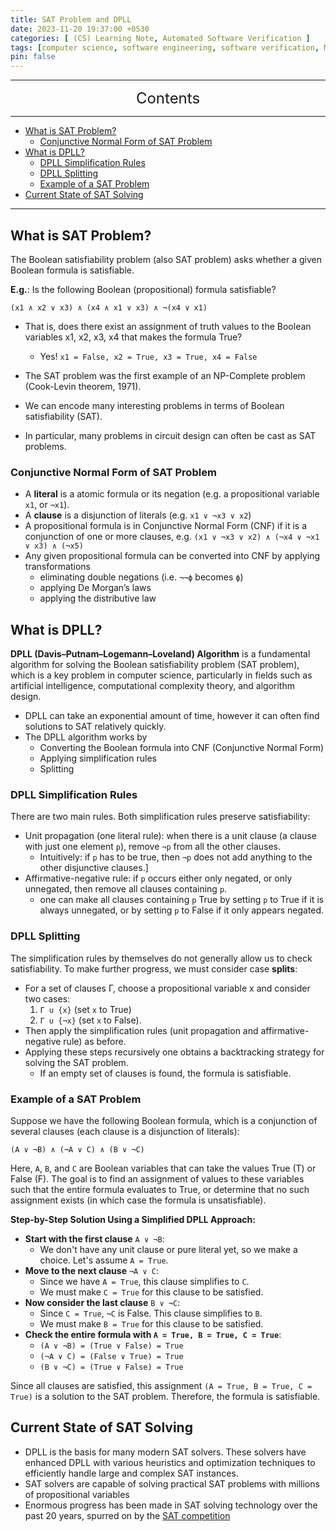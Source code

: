 ```yaml
---
title: SAT Problem and DPLL
date: 2023-11-20 19:37:00 +0530
categories: [ (CS) Learning Note, Automated Software Verification ]
tags: [computer science, software engineering, software verification, Model Checking]
pin: false
---
```


---
<center><font size='5'> Contents </font></center>

---

<!-- TOC -->
  * [What is SAT Problem?](#what-is-sat-problem)
    * [Conjunctive Normal Form of SAT Problem](#conjunctive-normal-form-of-sat-problem)
  * [What is DPLL?](#what-is-dpll)
    * [DPLL Simplification Rules](#dpll-simplification-rules)
    * [DPLL Splitting](#dpll-splitting)
    * [Example of a SAT Problem](#example-of-a-sat-problem)
  * [Current State of SAT Solving](#current-state-of-sat-solving)
<!-- TOC -->

---

## What is SAT Problem?

The Boolean satisfiability problem (also SAT problem) asks whether a given Boolean formula is satisfiable.

**E.g.**: Is the following Boolean (propositional) formula satisfiable?

`(x1 ∧ x2 ∨ x3) ∧ (x4 ∧ x1 ∨ x3) ∧ ¬(x4 ∨ x1)`

- That is, does there exist an assignment of truth values to the Boolean variables x1, x2, x3, x4 that makes the formula True?
  - Yes! `x1 = False, x2 = True, x3 = True, x4 = False`

- The SAT problem was the first example of an NP-Complete problem (Cook-Levin theorem, 1971).
- We can encode many interesting problems in terms of Boolean satisfiability (SAT).
- In particular, many problems in circuit design can often be cast as SAT problems.

### Conjunctive Normal Form of SAT Problem

- A **literal** is a atomic formula or its negation (e.g. a propositional variable `x1`, or `¬x1`).
- A **clause** is a disjunction of literals (e.g. `x1 ∨ ¬x3 ∨ x2`)
- A propositional formula is in Conjunctive Normal Form (CNF) if it is a conjunction of one or more clauses, e.g. `(x1 ∨ ¬x3 ∨ x2) ∧ (¬x4 ∨ ¬x1 ∨ x3) ∧ (¬x5)`
- Any given propositional formula can be converted into CNF by applying transformations
  - eliminating double negations (i.e. `¬¬ϕ` becomes `ϕ`)
  - applying De Morgan’s laws
  - applying the distributive law

## What is DPLL?

**DPLL (Davis–Putnam–Logemann–Loveland) Algorithm** is a fundamental algorithm for solving the Boolean satisfiability problem (SAT problem), which is a key problem in computer science, particularly in fields such as artificial intelligence, computational complexity theory, and algorithm design.

- DPLL can take an exponential amount of time, however it can often find solutions to SAT relatively quickly.
- The DPLL algorithm works by
  - Converting the Boolean formula into CNF (Conjunctive Normal Form)
  - Applying simplification rules
  - Splitting

### DPLL Simplification Rules

There are two main rules. Both simplification rules preserve satisfiability:
- Unit propagation (one literal rule): when there is a unit clause (a clause with just one element `p`), remove `¬p` from all the other clauses.
  - Intuitively: if `p` has to be true, then `¬p` does not add anything to the other disjunctive clauses.]
- Affirmative-negative rule: if `p` occurs either only negated, or only unnegated, then remove all clauses containing `p`.
  - one can make all clauses containing `p` True by setting `p` to True if it is always unnegated, or by setting `p` to False if it only appears negated.

### DPLL Splitting

The simplification rules by themselves do not generally allow us to check satisfiability. To make further progress, we must consider case **splits**:

- For a set of clauses Γ, choose a propositional variable x and consider two cases:
  1. `Γ ∪ {x}` (set `x` to True)
  2. `Γ ∪ {¬x}` (set `x` to False).
- Then apply the simplification rules (unit propagation and affirmative-negative rule) as before.
- Applying these steps recursively one obtains a backtracking strategy for solving the SAT problem.
  - If an empty set of clauses is found, the formula is satisfiable.

### Example of a SAT Problem

Suppose we have the following Boolean formula, which is a conjunction of several clauses (each clause is a disjunction of literals): 

```
(A ∨ ¬B) ∧ (¬A ∨ C) ∧ (B ∨ ¬C)
```

Here, `A`, `B`, and `C` are Boolean variables that can take the values True (T) or False (F). The goal is to find an assignment of values to these variables such that the entire formula evaluates to True, or determine that no such assignment exists (in which case the formula is unsatisfiable).

**Step-by-Step Solution Using a Simplified DPLL Approach:**

- **Start with the first clause** `A ∨ ¬B`:
  - We don't have any unit clause or pure literal yet, so we make a choice. Let's assume `A = True`.
- **Move to the next clause** `¬A ∨ C`:
  - Since we have `A = True`, this clause simplifies to `C`.
  - We must make `C = True` for this clause to be satisfied.
- **Now consider the last clause** `B ∨ ¬C`:
  - Since `C = True`, `¬C` is False. This clause simplifies to `B`.
  - We must make `B = True` for this clause to be satisfied.
- **Check the entire formula with `A = True, B = True, C = True`**:
  - `(A ∨ ¬B) = (True ∨ False) = True`
  - `(¬A ∨ C) = (False ∨ True) = True`
  - `(B ∨ ¬C) = (True ∨ False) = True`

Since all clauses are satisfied, this assignment `(A = True, B = True, C = True)` is a solution to the SAT problem. Therefore, the formula is satisfiable.

## Current State of SAT Solving

- DPLL is the basis for many modern SAT solvers. These solvers have enhanced DPLL with various heuristics and optimization techniques to efficiently handle large and complex SAT instances.
- SAT solvers are capable of solving practical SAT problems with millions of propositional variables
- Enormous progress has been made in SAT solving technology over the past 20 years, spurred on by the [SAT competition](http://www.satcompetition.org/)
